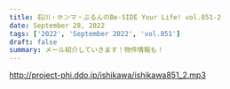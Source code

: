 ```yaml
---
title: 石川・ホンマ・ぶるんのBe-SIDE Your Life! vol.851-2
date: September 28, 2022
tags: ['2022', 'September 2022', 'vol.851']
draft: false
summary: メール紹介していきます！物件情報も！
---
```


http://project-phi.ddo.jp/ishikawa/ishikawa851_2.mp3